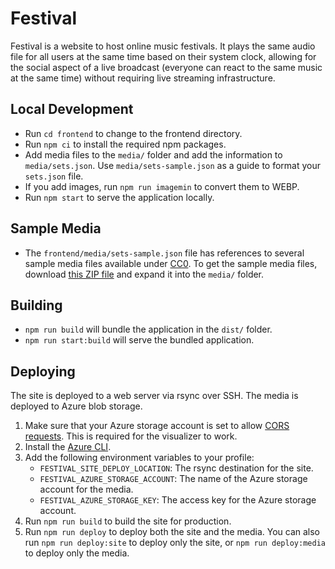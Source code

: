 # Festival

Festival is a website to host online music festivals. It plays the same audio
file for all users at the same time based on their system clock, allowing for
the social aspect of a live broadcast (everyone can react to the same music
at the same time) without requiring live streaming infrastructure.

## Local Development

- Run `cd frontend` to change to the frontend directory.
- Run `npm ci` to install the required npm packages.
- Add media files to the `media/` folder and add the information to
  `media/sets.json`. Use `media/sets-sample.json` as a guide to format
  your `sets.json` file.
- If you add images, run `npm run imagemin` to convert them to WEBP.
- Run `npm start` to serve the application locally.

## Sample Media

- The `frontend/media/sets-sample.json` file has references to several sample
  media files available under
  [CC0](https://creativecommons.org/share-your-work/public-domain/cc0/).
  To get the sample media files, download
  [this ZIP file](https://stephenwade.me/sh/f/sample.zip)
  and expand it into the `media/` folder.

## Building

- `npm run build` will bundle the application in the `dist/` folder.
- `npm run start:build` will serve the bundled application.

## Deploying

The site is deployed to a web server via rsync over SSH. The media is deployed
to Azure blob storage.

1. Make sure that your Azure storage account is set to allow
   [CORS requests](https://stackoverflow.com/a/41351674).
   This is required for the visualizer to work.
1. Install the [Azure CLI](https://docs.microsoft.com/en-us/cli/azure/install-azure-cli?view=azure-cli-latest).
1. Add the following environment variables to your profile:
   - `FESTIVAL_SITE_DEPLOY_LOCATION`: The rsync destination for the site.
   - `FESTIVAL_AZURE_STORAGE_ACCOUNT`: The name of the Azure storage account
     for the media.
   - `FESTIVAL_AZURE_STORAGE_KEY`: The access key for the Azure storage account.
1. Run `npm run build` to build the site for production.
1. Run `npm run deploy` to deploy both the site and the media.
   You can also run `npm run deploy:site` to deploy only the site,
   or `npm run deploy:media` to deploy only the media.
